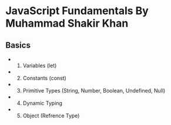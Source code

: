 # JavaScript Fundamentals By Muhammad Shakir Khan
## Basics
* 1. Variables (let)
* 2. Constants (const)
* 3. Primitive Types (String, Number, Boolean, Undefined, Null)
* 4. Dynamic Typing
* 5. Object (Refrence Type)